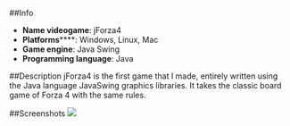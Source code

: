 ##Info
- **Name videogame**: jForza4
- **Platforms******: Windows, Linux, Mac
- **Game engine**: Java Swing
- **Programming language**: Java

##Description
jForza4 is the first game that I made, entirely written using the Java language JavaSwing graphics libraries. It takes the classic board game of Forza 4 with the same rules.

##Screenshots
![]({{site.baseurl}}/https://raw.githubusercontent.com/rosarioterranova/rosarioterranova.github.io/master/images/jforza4.png)
